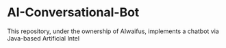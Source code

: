 # AI-Conversational-Bot
This repository, under the ownership of AIwaifus, implements a chatbot via Java-based Artificial Intel